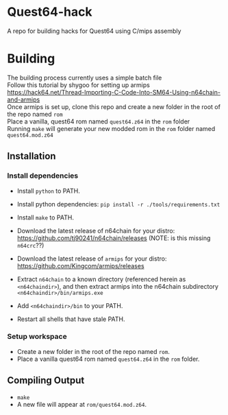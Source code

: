 # Quest64-hack

A repo for building hacks for Quest64 using C/mips assembly

# Building

The building process currently uses a simple batch file</br>
Follow this tutorial by shygoo for setting up armips https://hack64.net/Thread-Importing-C-Code-Into-SM64-Using-n64chain-and-armips</br>
Once armips is set up, clone this repo and create a new folder in the root of the repo named `rom`</br>
Place a vanilla, quest64 rom named `quest64.z64` in the `rom` folder</br>
Running `make` will generate your new modded rom in the `rom` folder named `quest64.mod.z64`

## Installation

### Install dependencies

- Install `python` to PATH.
- Install python dependencies: `pip install -r ./tools/requirements.txt`
- Install `make` to PATH.

- Download the latest release of n64chain for your distro:
  https://github.com/tj90241/n64chain/releases
  (NOTE: is this missing `n64crc`??)
- Download the latest release of `armips` for your distro:
  https://github.com/Kingcom/armips/releases
- Extract `n64chain` to a known directory (referenced herein as `<n64chaindir>`), and then extract armips into the n64chain subdirectory `<n64chaindir>/bin/armips.exe`
- Add `<n64chaindir>/bin` to your PATH.

- Restart all shells that have stale PATH.

### Setup workspace

- Create a new folder in the root of the repo named `rom`.
- Place a vanilla quest64 rom named `quest64.z64` in the `rom` folder.

## Compiling Output

- `make`
- A new file will appear at `rom/quest64.mod.z64`.
